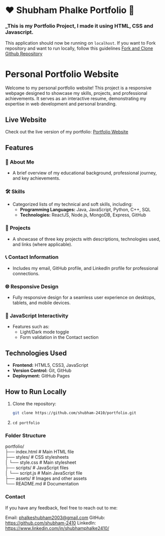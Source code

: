 # ❤️ Shubham Phalke Portfolio 🙏
### _This is my Portfolio Project, I made it using HTML, CSS and Javascript.

This application should now be running on `localhost`. If you want to Fork repository and want to run locally, follow this guidelines [Fork and Clone Github Repository](https://docs.github.com/en/get-started/quickstart/fork-a-repo)

# Personal Portfolio Website  

Welcome to my personal portfolio website! This project is a responsive webpage designed to showcase my skills, projects, and professional achievements. It serves as an interactive resume, demonstrating my expertise in web development and personal branding.  

## Live Website  
Check out the live version of my portfolio: [Portfolio Website](https://shubham-2410.github.io/portfolio/)  

## Features  
### 📖 **About Me**  
- A brief overview of my educational background, professional journey, and key achievements.  

### 🛠️ **Skills**  
- Categorized lists of my technical and soft skills, including:  
  - **Programming Languages:** Java, JavaScript, Python, C++, SQL  
  - **Technologies:** ReactJS, Node.js, MongoDB, Express, GitHub  

### 🚀 **Projects**  
- A showcase of three key projects with descriptions, technologies used, and links (where applicable).  

### 📞 **Contact Information**  
- Includes my email, GitHub profile, and LinkedIn profile for professional connections.  

### 🌐 **Responsive Design**  
- Fully responsive design for a seamless user experience on desktops, tablets, and mobile devices.  

### 🎨 **JavaScript Interactivity**  
- Features such as:  
  - Light/Dark mode toggle  
  - Form validation in the Contact section  

## Technologies Used  
- **Frontend:** HTML5, CSS3, JavaScript  
- **Version Control:** Git, GitHub  
- **Deployment:** GitHub Pages  

## How to Run Locally  
1. Clone the repository:  
   ```bash
   git clone https://github.com/shubham-2410/portfolio.git
   ```

2. ```cd portfolio```

### Folder Structure

portfolio/  
├── index.html       # Main HTML file  
├── styles/          # CSS stylesheets  
│   └── style.css    # Main stylesheet  
├── scripts/         # JavaScript files  
│   └── script.js    # Main JavaScript file  
├── assets/          # Images and other assets  
└── README.md        # Documentation  

### Contact
If you have any feedback, feel free to reach out to me:

Email: phalkeshubham2003@gmail.com 
GitHub: https://github.com/shubham-2410
LinkedIn: https://www.linkedin.com/in/shubhamphalke2410/
